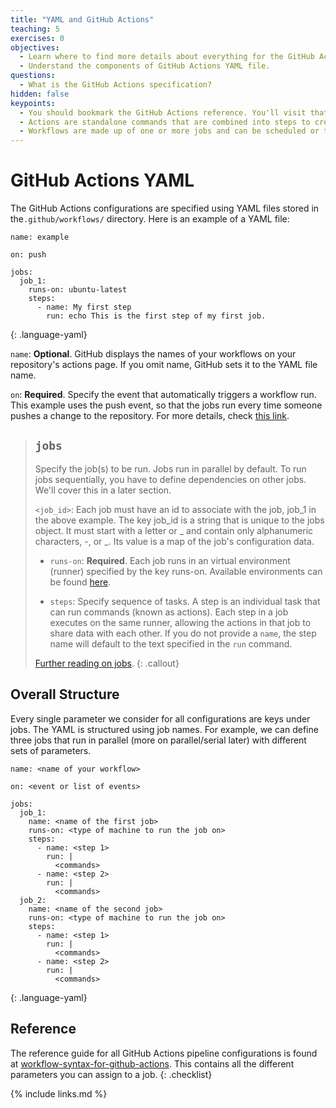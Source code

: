 ```yaml
---
title: "YAML and GitHub Actions"
teaching: 5
exercises: 0
objectives:
  - Learn where to find more details about everything for the GitHub Actions.
  - Understand the components of GitHub Actions YAML file.
questions:
  - What is the GitHub Actions specification?
hidden: false
keypoints:
  - You should bookmark the GitHub Actions reference. You'll visit that page often.
  - Actions are standalone commands that are combined into steps to create a job.
  - Workflows are made up of one or more jobs and can be scheduled or triggered.
---
```

<!--
<iframe width="420" height="263" src="https://www.youtube.com/embed/1Kz3VrzYHb0?list=PLKZ9c4ONm-VmmTObyNWpz4hB3Hgx8ZWSb" frameborder="0" allow="accelerometer; autoplay; encrypted-media; gyroscope; picture-in-picture" allowfullscreen></iframe>
-->

# GitHub Actions YAML

The GitHub Actions configurations are specified using YAML files stored in the`.github/workflows/` directory. Here is an example of a YAML file:

~~~
name: example

on: push

jobs:
  job_1:
    runs-on: ubuntu-latest
    steps:
      - name: My first step
        run: echo This is the first step of my first job.
~~~
{: .language-yaml}


`name`: **Optional**. GitHub displays the names of your workflows on your repository's actions page. If you omit name, GitHub sets it to the YAML file name.

`on`: **Required**. Specify the event that automatically triggers a workflow run. This example uses the push event, so that the jobs run every time someone pushes a change to the repository. For more details, check [this link](https://docs.github.com/en/free-pro-team@latest/actions/reference/workflow-syntax-for-github-actions#on).

> ## `jobs`
> Specify the job(s) to be run. Jobs run in parallel by default. To run jobs sequentially, you have to define dependencies on other jobs. We'll cover this in a later section. 
>
> `<job_id>`: Each job must have an id to associate with the job, job_1 in the above example. The key job_id is a string that is unique to the jobs object. It must start with a letter or _ and contain only alphanumeric characters, -, or _. Its value is a map of the job's configuration data.
>
> - `runs-on`: **Required**. Each job runs in an virtual environment (runner) specified by the key runs-on. Available environments can be found [here](https://docs.github.com/en/free-pro-team@latest/actions/reference/workflow-syntax-for-github-actions#jobsjob_idruns-on).
>
> - `steps`: Specify sequence of tasks. A step is an individual task that can run commands (known as actions). Each step in a job executes on the same runner, allowing the actions in that job to share data with each other. If you do not provide a `name`, the step name will default to the text specified in the `run` command.
>
> [Further reading on jobs](https://docs.github.com/en/free-pro-team@latest/actions/reference/workflow-syntax-for-github-actions#jobs).
{: .callout}

## Overall Structure

Every single parameter we consider for all configurations are keys under jobs. The YAML is structured using job names. For example, we can define three jobs that run in parallel (more on parallel/serial later) with different sets of parameters.

~~~
name: <name of your workflow>

on: <event or list of events>

jobs:
  job_1:
    name: <name of the first job>
    runs-on: <type of machine to run the job on>
    steps:
      - name: <step 1>
        run: |
          <commands>
      - name: <step 2>
        run: |
          <commands>
  job_2:
    name: <name of the second job>
    runs-on: <type of machine to run the job on>
    steps:
      - name: <step 1>
        run: |
          <commands>
      - name: <step 2>
        run: |
          <commands>
~~~
{: .language-yaml}


## Reference

The reference guide for all GitHub Actions pipeline configurations is found at [workflow-syntax-for-github-actions](https://docs.github.com/en/free-pro-team@latest/actions/reference/workflow-syntax-for-github-actions). This contains all the different parameters you can assign to a job.
{: .checklist}

{% include links.md %}
